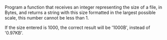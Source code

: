 
Program a function that receives an integer representing 
the size of a file, in Bytes, and returns a string with 
this size formatted in the largest possible scale, this 
number cannot be less than 1.


If the size entered is 1000, the correct result will be 
'1000B', instead of '0.97KB'.